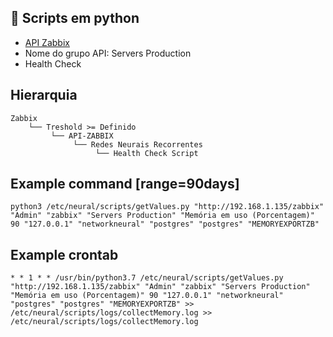 ## :rocket: Scripts em python

- <a href="https://pypi.org/project/py-zabbix/">API Zabbix</a>
- Nome do grupo API: Servers Production
- Health Check


## Hierarquia

    Zabbix
        └── Treshold >= Definido
             └── API-ZABBIX
                  └── Redes Neurais Recorrentes
                       └── Health Check Script

## Example command [range=90days]

    python3 /etc/neural/scripts/getValues.py "http://192.168.1.135/zabbix" "Admin" "zabbix" "Servers Production" "Memória em uso (Porcentagem)" 90 "127.0.0.1" "networkneural" "postgres" "postgres" "MEMORYEXPORTZB"

## Example crontab

    * * 1 * * /usr/bin/python3.7 /etc/neural/scripts/getValues.py "http://192.168.1.135/zabbix" "Admin" "zabbix" "Servers Production" "Memória em uso (Porcentagem)" 90 "127.0.0.1" "networkneural" "postgres" "postgres" "MEMORYEXPORTZB" >> /etc/neural/scripts/logs/collectMemory.log >> /etc/neural/scripts/logs/collectMemory.log
